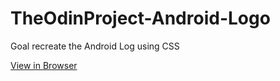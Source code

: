 # TheOdinProject-Android-Logo

Goal recreate the Android Log using CSS

[View in Browser](https://gt001.github.io/OdinProject-Android-Logo/index.html)

